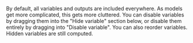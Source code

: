 By default, all variables and outputs are included everywhere.  As models get more complicated, this gets more cluttered.  You can disable variables by dragging them into the "Hide variable" section below, or disable them entirely by dragging into "Disable variable".  You can also reorder variables.  Hidden variables are still computed.
